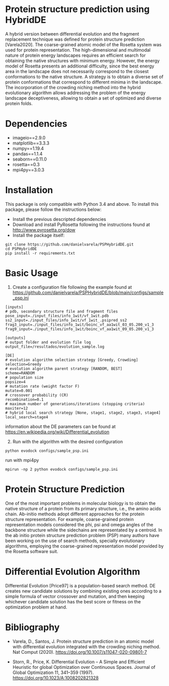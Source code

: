 

# Protein structure prediction using HybridDE

A hybrid version between differential evolution and the fragment replacement technique was defined for protein structure prediction [Varela2020]. The coarse-grained atomic model of the Rosetta system was used for protein representation. The high-dimensional and multimodal nature of protein energy landscapes requires an efficient search for obtaining the native structures with minimum energy. However, the energy model of Rosetta presents an additional difficulty, since the best energy area in the landscape does not necessarily correspond to the closest conformations to the native structure. A strategy is to obtain a diverse set of protein conformations that correspond to different minima in the landscape. The incorporation of the crowding niching method into the hybrid evolutionary algorithm allows addressing the problem of the energy landscape deceptiveness, allowing to obtain a set of optimized and diverse protein folds.

# Dependencies

* imageio==2.9.0
* matplotlib==3.3.3
* numpy==1.19.4
* pandas==1.1.4
* seaborn==0.11.0
* rosetta==0.3
* mpi4py==3.0.3

# Installation

This package is only compatible with Python 3.4 and above. To install this package, please follow the instructions below:

* Install the previous descripted dependencies
* Download and install PyRosetta following the instructions found at http://www.pyrosetta.org/dow
* Install the package itself:

```console
git clone https://github.com/danielvarela/PSPHybridDE.git
cd PSPHybridDE
pip install -r requirements.txt
```

# Basic Usage

1. Create a configuration file following the example found at https://github.com/danielvarela/PSPHybridDE/blob/main/configs/sample_psp.ini
```dosini
[inputs]
# pdb, secondary structure file and fragment files
pose_input=./input_files/info_1wit/vf_1wit.pdb
ss2_input=./input_files/info_1wit/vf_1wit_.psipred_ss2
frag3_input=./input_files/info_1wit/boinc_vf_aa1wit_03_05.200_v1_3
frag9_input=./input_files/info_1wit/boinc_vf_aa1wit_09_05.200_v1_3

[outputs]
# output folder and evolution file log
output_file=/resultados/evolution_sample.log

[DE]
# evolution algorithm selection strategy [Greedy, Crowding] 
selection=Greedy
# evolution algorithm parent strategy [RANDOM, BEST] 
scheme=RANDOM 
# population size
popsize=4
# mutation rate (weight factor F) 
mutate=0.001
# crossover probability (CR) 
recombination=0.1
# maximum number of generations/iterations (stopping criteria)
maxiter=12
# hybrid local search strategy [None, stage1, stage2, stage3, stage4]
local_search=stage4

```
information about the DE parameters can be found at https://en.wikipedia.org/wiki/Differential_evolution

2. Run with the algorithm with the desired configuration

```console
python evodock configs/sample_psp.ini
```

run with mpi4py

```console
mpirun -np 2 python evodock configs/sample_psp.ini
```



# Protein Structure Prediction

One of the most important problems in molecular biology is to obtain the native structure of a protein from its primary structure, i.e., the amino acids chain. Ab-initio methods adopt different approaches for the protein structure representation. For example, coarse-grained protein representation models considered the phi, psi and omega angles of the backbone structure while the sidechains are representated by a centroid. In the ab initio protein structure prediction problem (PSP) many authors have been working on the use of search methods, specially evolutionary algorithms, employing the coarse-grained representation model provided by the Rosetta software suit.

# Differential Evolution Algorithm

Differential Evolution [Price97] is a population-based search method. DE creates new candidate solutions by combining existing ones according to a simple formula of vector crossover and mutation, and then keeping whichever candidate solution has the best score or fitness on the optimization problem at hand.


# Bibliography

* Varela, D., Santos, J. Protein structure prediction in an atomic model with differential evolution integrated with the crowding niching method. Nat Comput (2020). https://doi.org/10.1007/s11047-020-09801-7

* Storn, R., Price, K. Differential Evolution – A Simple and Efficient Heuristic for global Optimization over Continuous Spaces. Journal of Global Optimization 11, 341–359 (1997). https://doi.org/10.1023/A:1008202821328 

